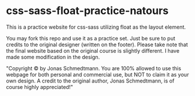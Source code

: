 # css-sass-float-practice-natours

This is a practice website for css-sass utilizing float as the layout element.

You may fork this repo and use it as a practice set. Just be sure to put credits to the original designer (written on the footer).
Please take note that the final website based on the original course is slightly different. I have made some modification in the design.

"Copyright © by Jonas Schmedtmann. You are 100% allowed to use this webpage for both personal and commercial use, but NOT to claim it as your own design. A credit to the original author, Jonas Schmedtmann, is of course highly appreciated!"
